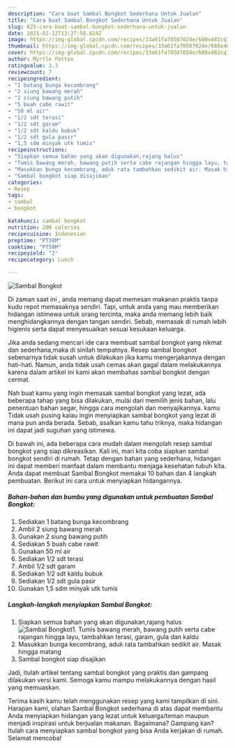 ```yaml
---
description: "Cara buat Sambal Bongkot Sederhana Untuk Jualan"
title: "Cara buat Sambal Bongkot Sederhana Untuk Jualan"
slug: 625-cara-buat-sambal-bongkot-sederhana-untuk-jualan
date: 2021-02-12T13:27:58.024Z
image: https://img-global.cpcdn.com/recipes/33a61fa70507024e/680x482cq70/sambal-bongkot-foto-resep-utama.jpg
thumbnail: https://img-global.cpcdn.com/recipes/33a61fa70507024e/680x482cq70/sambal-bongkot-foto-resep-utama.jpg
cover: https://img-global.cpcdn.com/recipes/33a61fa70507024e/680x482cq70/sambal-bongkot-foto-resep-utama.jpg
author: Myrtle Patton
ratingvalue: 3.3
reviewcount: 7
recipeingredient:
- "1 batang bunga kecombrang"
- "2 siung bawang merah"
- "2 siung bawang putih"
- "5 buah cabe rawit"
- "50 ml air"
- "1/2 sdt terasi"
- "1/2 sdt garam"
- "1/2 sdt kaldu bubuk"
- "1/2 sdt gula pasir"
- "1,5 sdm minyak utk tumis"
recipeinstructions:
- "Siapkan semua bahan yang akan digunakan,rajang halus"
- "Tumis bawang merah, bawang putih serta cabe rajangan hingga layu, tambahkan terasi, garam, gula dan kaldu"
- "Masukkan bunga kecombrang, aduk rata tambahkan sedikit air. Masak hingga matang"
- "Sambal bongkot siap disajikan"
categories:
- Resep
tags:
- sambal
- bongkot

katakunci: sambal bongkot 
nutrition: 200 calories
recipecuisine: Indonesian
preptime: "PT38M"
cooktime: "PT59M"
recipeyield: "2"
recipecategory: Lunch

---
```



![Sambal Bongkot](https://img-global.cpcdn.com/recipes/33a61fa70507024e/680x482cq70/sambal-bongkot-foto-resep-utama.jpg)

Di zaman  saat ini , anda memang dapat memesan makanan praktis tanpa kudu repot memasaknya sendiri. Tapi, untuk anda yang mau memberikan hidangan istimewa untuk orang tercinta, maka anda memang lebih baik menghidangkannya dengan tangan sendiri. Sebab, memasak di rumah lebih higienis serta dapat menyesuaikan sesuai kesukaan keluarga.

Jika anda sedang mencari ide cara membuat sambal bongkot yang nikmat dan sederhana,maka di sinilah tempatnya. Resep sambal bongkot  sebenarnya tidak susah untuk dilakukan jika kamu mengerjakannya dengan hati-hati. Namun, anda tidak usah cemas akan gagal dalam melakukannya 
karena dalam artikel ini kami akan membahas sambal bongkot dengan cermat.  



Nah buat kamu yang ingin memasak sambal bongkot yang lezat, ada beberapa tahap yang bisa dilakukan, mulai dari memilih jenis bahan, lalu penentuan bahan segar, hingga cara mengolah dan menyajikannya. kamu Tidak usah pusing kalau ingin menyiapkan sambal bongkot yang lezat di mana pun anda berada. Sebab, asalkan kamu  tahu triknya, maka hidangan ini dapat jadi suguhan yang istimewa.

Di bawah ini, ada beberapa cara mudah dalam mengolah resep sambal bongkot yang siap dikreasikan. Kali ini, mari kita coba siapkan sambal bongkot sendiri di rumah. Tetap dengan bahan yang sederhana, hidangan ini dapat memberi manfaat dalam membantu menjaga kesehatan tubuh kita. Anda dapat membuat Sambal Bongkot memakai 10 bahan dan 4 langkah pembuatan. Berikut ini cara untuk menyiapkan hidangannya.

<!--inarticleads1-->

##### Bahan-bahan dan bumbu yang digunakan untuk pembuatan Sambal Bongkot:

1. Sediakan 1 batang bunga kecombrang
1. Ambil 2 siung bawang merah
1. Gunakan 2 siung bawang putih
1. Sediakan 5 buah cabe rawit
1. Gunakan 50 ml air
1. Sediakan 1/2 sdt terasi
1. Ambil 1/2 sdt garam
1. Sediakan 1/2 sdt kaldu bubuk
1. Sediakan 1/2 sdt gula pasir
1. Gunakan 1,5 sdm minyak utk tumis




<!--inarticleads2-->

##### Langkah-langkah menyiapkan Sambal Bongkot:

1. Siapkan semua bahan yang akan digunakan,rajang halus
<img src="https://img-global.cpcdn.com/steps/9ee70e5227513a61/160x128cq70/sambal-bongkot-langkah-memasak-1-foto.jpg" alt="Sambal Bongkot">1. Tumis bawang merah, bawang putih serta cabe rajangan hingga layu, tambahkan terasi, garam, gula dan kaldu
1. Masukkan bunga kecombrang, aduk rata tambahkan sedikit air. Masak hingga matang
1. Sambal bongkot siap disajikan




Jadi, itulah artikel tentang  sambal bongkot  yang praktis dan gampang dilakukan versi kami. Semoga kamu mampu melakukannya dengan hasil yang memuaskan. 

Terima kasih kamu telah menggunakan resep yang kami tampilkan di sini. Harapan kami, olahan  Sambal Bongkot sederhana di atas dapat membantu Anda menyiapkan hidangan yang lezat untuk keluarga/teman maupun menjadi inspirasi untuk berjualan makanan. Bagaimana? Gampang kan? Itulah cara menyiapkan sambal bongkot yang bisa Anda kerjakan di rumah. Selamat mencoba!

